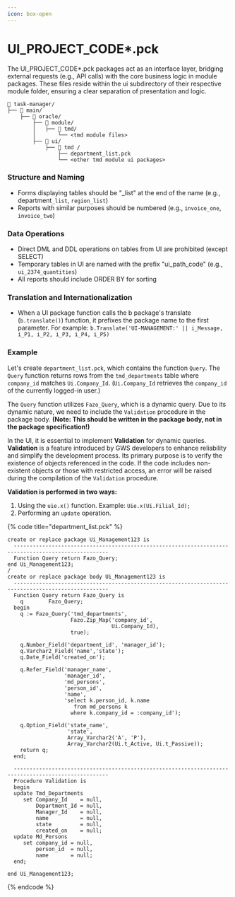 ```yaml
---
icon: box-open
---
```


# UI\_PROJECT\_CODE\*.pck

The UI\_PROJECT\_CODE\*.pck packages act as an interface layer, bridging external requests (e.g., API calls) with the core business logic in module packages. These files reside within the ui subdirectory of their respective module folder, ensuring a clear separation of presentation and logic.

```
📁 task-manager/
├── 📁 main/
    ├── 📁 oracle/
        ├── 📁 module/
        │   ├── 📁 tmd/
        │       └── <tmd module files>
        ├── 📁 ui/
            ├── 📁 tmd /
                ├── department_list.pck
                └── <other tmd module ui packages>
```

### **Structure and Naming**

* Forms displaying tables should be "\_list" at the end of the name (e.g., department`_list`, `region_list`)
* Reports with similar purposes should be numbered (e.g., `invoice_one`, `invoice_two`)

### **Data Operations**

* Direct DML and DDL operations on tables from UI are prohibited (except SELECT)
* Temporary tables in UI are named with the prefix "ui\_path\_code" (e.g., `ui_2374_quantities`)
* All reports should include ORDER BY for sorting

### **Translation and Internationalization**

* When a UI package function calls the b package's translate (`b.translate()`) function, it prefixes the package name to the first parameter.  For example:                                                                   `b.Translate('UI-MANAGEMENT:' || i_Message, i_P1, i_P2, i_P3, i_P4, i_P5)`                                                   &#x20;

### Example

Let's create `department_list.pck`, which contains the function `Query`. The `Query` function returns rows from the `tmd_departments` table where `company_id` matches `Ui.Company_Id`. (`Ui.Company_Id` retrieves the `company_id` of the currently logged-in user.)

The `Query` function utilizes `Fazo_Query`, which is a dynamic query. Due to its dynamic nature, we need to include the `Validation` procedure in the package body. **(Note: This should be written in the package body, not in the package specification!)**

In the UI, it is essential to implement **Validation** for dynamic queries. **Validation** is a feature introduced by GWS developers to enhance reliability and simplify the development process. Its primary purpose is to verify the existence of objects referenced in the code. If the code includes non-existent objects or those with restricted access, an error will be raised during the compilation of the `Validation` procedure.

**Validation is performed in two ways:**

1. Using the `uie.x()` function. Example: `Uie.x(Ui.Filial_Id);`
2. Performing an `update` operation.

{% code title="department_list.pck" %}
```
create or replace package Ui_Management123 is
  ----------------------------------------------------------------------------------------------------
  Function Query return Fazo_Query;
end Ui_Management123;
/
create or replace package body Ui_Management123 is
  ----------------------------------------------------------------------------------------------------
  Function Query return Fazo_Query is
    q        Fazo_Query;
  begin
    q := Fazo_Query('tmd_departments',
                    Fazo.Zip_Map('company_id',
                                 Ui.Company_Id),
                    true);
    
    q.Number_Field('department_id', 'manager_id');
    q.Varchar2_Field('name','state');
    q.Date_Field('created_on');
    
    q.Refer_Field('manager_name',
                  'manager_id',
                  'md_persons',
                  'person_id',
                  'name',
                  'select k.person_id, k.name
                     from md_persons k
                    where k.company_id = :company_id');
    
    q.Option_Field('state_name',
                   'state',
                   Array_Varchar2('A', 'P'),
                   Array_Varchar2(Ui.t_Active, Ui.t_Passive));
    return q;
  end;
  
  ----------------------------------------------------------------------------------------------------
  Procedure Validation is 
  begin  
  update Tmd_Departments
     set Company_Id    = null,
         Department_Id = null,
         Manager_Id    = null,
         name          = null,
         state         = null,
         created_on    = null;
  update Md_Persons
     set company_id = null,
         person_id  = null,
         name       = null;
  end;

end Ui_Management123; 
```
{% endcode %}
